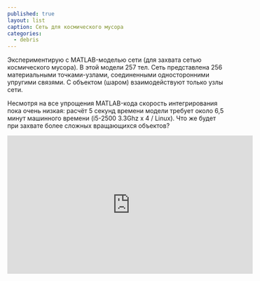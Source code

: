 ```yaml
---
published: true
layout: list
caption: Сеть для космического мусора
categories:
  - debris
---
```

Экспериментирую с MATLAB-моделью сети (для захвата сетью космического мусора). В этой модели 257 тел. Сеть представлена 256 материальными точками-узлами, соединенными односторонними упругими связями. С объектом (шаром) взаимодействуют только узлы сети.

Несмотря на все упрощения MATLAB-кода скорость интегрирования пока очень низкая: расчёт 5 секунд времени модели требует около 6,5 минут машинного времени (i5-2500 3.3Ghz x 4 / Linux). Что же будет при захвате более сложных вращающихся объектов?

<iframe width="560" height="315" src="https://www.youtube.com/embed/U_2ek6xsmao" frameborder="0" allow="autoplay; encrypted-media" allowfullscreen></iframe>
